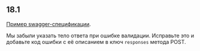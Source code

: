 ## 18.1

[Пример swagger-спецификации](https://petstore.swagger.io/).

Мы забыли указать тело ответа при ошибке валидации. Исправьте это и добавьте код ошибки с её описанием в ключ `responses` метода POST.